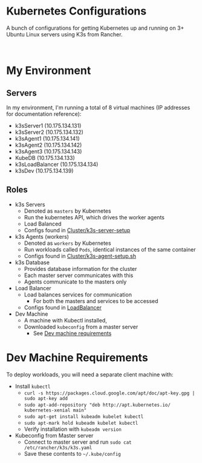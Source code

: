 # Kubernetes Configurations
A bunch of configurations for getting Kubernetes up and running on 3+ Ubuntu Linux servers using K3s from Rancher.

<br>

# My Environment

## Servers
In my environment, I'm running a total of 8 virtual machines (IP addresses for documentation reference):
 - k3sServer1 (10.175.134.131)
 - k3sServer2 (10.175.134.132)
 - k3sAgent1 (10.175.134.141)
 - k3sAgent2 (10.175.134.142)
 - k3sAgent3 (10.175.134.143)
 - KubeDB (10.175.134.133)
 - k3sLoadBalancer (10.175.134.134)
 - k3sDev (10.175.134.139)

## Roles
 - k3s Servers
   - Denoted as `masters` by Kubernetes
   - Run the kubernetes API, which drives the worker agents
   - Load Balanced
   - Configs found in [Cluster/k3s-server-setup](/Cluster/k3s-server-setup.sh)
 - k3s Agents (workers)
   - Denoted as `workers` by Kubernetes
   - Run workloads called `Pods`, identical instances of the same container
   - Configs found in [Cluster/k3s-agent-setup.sh](/Cluster/k3s-agent-setup.sh)
 - k3s Database
   - Provides database information for the cluster
   - Each master server communicates with this
   - Agents communicate to the masters only
 - Load Balancer
   - Load balances services for communication
     - For both the masters and services to be accessed
   - Configs found in [LoadBalancer](/LoadBalancer)
 - Dev Machine
   - A machine with Kubectl installed,
   - Downloaded `kubeconfig` from a master server
     - See [Dev machine requirements](#dev-machine-requirements)


# Dev Machine Requirements
To deploy workloads, you will need a separate client machine with:
 - Install `kubectl`
   - `curl -s https://packages.cloud.google.com/apt/doc/apt-key.gpg | sudo apt-key add`
   - `sudo apt-add-repository "deb http://apt.kubernetes.io/ kubernetes-xenial main"`
   - `sudo apt-get install kubeadm kubelet kubectl`
   - `sudo apt-mark hold kubeadm kubelet kubectl`
   - Verify installation with `kubeadm version`
 - Kubeconfig from Master server
   - Connect to master server and run `sudo cat /etc/rancher/k3s/k3s.yaml`
   - Save these contents to `~/.kube/config`